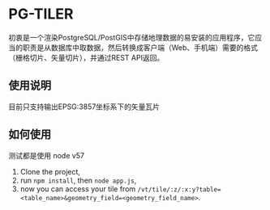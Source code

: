 # PG-TILER

初衷是一个渲染PostgreSQL/PostGIS中存储地理数据的易安装的应用程序，它应当的职责是从数据库中取数据，然后转换成客户端（Web、手机端）需要的格式（栅格切片、矢量切片），并通过REST API返回。

## 使用说明

目前只支持输出EPSG:3857坐标系下的矢量瓦片

## 如何使用

测试都是使用 node v57

1. Clone the project,
2. run `npm install`, then `node app.js`,
3. now you can access your tile from `/vt/tile/:z/:x:y?table=<table_name>&geometry_field=<geometry_field_name>`.
